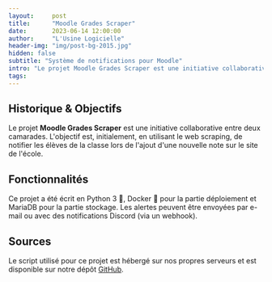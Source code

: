 ```yaml
---
layout:     post
title:      "Moodle Grades Scraper"
date:       2023-06-14 12:00:00
author:     "L'Usine Logicielle"
header-img: "img/post-bg-2015.jpg"
hidden: false
subtitle: "Système de notifications pour Moodle"
intro: "Le projet Moodle Grades Scraper est une initiative collaborative entre deux camarades. L'objectif est, initialement, en utilisant le web scraping, de notifier les élèves de la classe lors de l'ajout d'une nouvelle note sur le site de l'école."
tags:
---
```


## Historique & Objectifs 

Le projet **Moodle Grades Scraper** est une initiative collaborative entre deux camarades. L'objectif est, initialement, en utilisant le web scraping, de notifier les élèves de la classe lors de l'ajout d'une nouvelle note sur le site de l'école. 


## Fonctionnalités

Ce projet a été écrit en Python 3 🐍, Docker 🐳 pour la partie déploiement et MariaDB pour la partie stockage. 
Les alertes peuvent être envoyées par e-mail ou avec des notifications Discord (via un webhook).


## Sources

Le script utilisé pour ce projet est hébergé sur nos propres serveurs et est disponible sur notre dépôt [GitHub](https://github.com/L-Usine-Logicielle/Moodle-Grades-Scraper).

